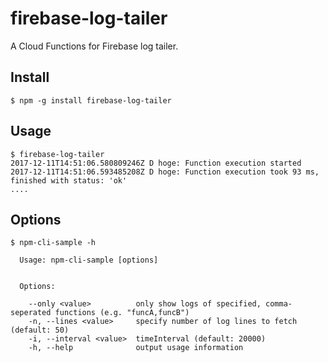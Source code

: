 # firebase-log-tailer
A Cloud Functions for Firebase log tailer.

## Install

```
$ npm -g install firebase-log-tailer
```

## Usage

```
$ firebase-log-tailer
2017-12-11T14:51:06.580809246Z D hoge: Function execution started
2017-12-11T14:51:06.593485208Z D hoge: Function execution took 93 ms, finished with status: 'ok'
....
```

## Options

```
$ npm-cli-sample -h

  Usage: npm-cli-sample [options]


  Options:

    --only <value>          only show logs of specified, comma-seperated functions (e.g. "funcA,funcB")
    -n, --lines <value>     specify number of log lines to fetch (default: 50)
    -i, --interval <value>  timeInterval (default: 20000)
    -h, --help              output usage information
```
